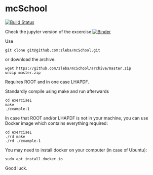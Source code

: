 # mcSchool
[![Build Status](https://travis-ci.org/zleba/mcSchool.svg?branch=master)](https://travis-ci.org/zleba/mcSchool)

Check the jupyter version of the excercise
[![Binder](https://mybinder.org/badge.svg)](https://mybinder.org/v2/gh/zleba/mcSchool/master)


Use
```
git clone git@github.com:zleba/mcSchool.git
```

or download the archive.
```
wget https://github.com/zleba/mcSchool/archive/master.zip
unzip master.zip
```
Requires ROOT and in one case LHAPDF.

Standardly compile using make and run afterwards
```
cd exercise1
make
./example-1
```

In case that ROOT and/or LHAPDF is not in your machine, you can use Docker image which contains everything required:
```
cd exercise1
./rd make
./rd ./example-1
```
You may need to install docker on your computer (in case of Ubuntu):

```
sudo apt install docker.io
```
Good luck.
